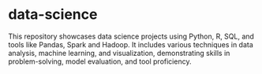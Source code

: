 # data-science
This repository showcases data science projects using Python, R, SQL, and tools like Pandas, Spark and Hadoop. It includes various techniques in data analysis, machine learning, and visualization, demonstrating skills in problem-solving, model evaluation, and tool proficiency.
